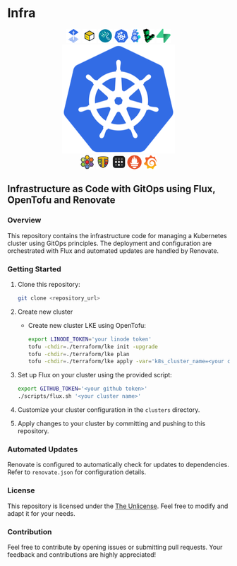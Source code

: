 # Infra

<p align="center">
  <a href="http://fluxcd.io" target="_blank"><img src="./resources/flux.png" height="32px"></a>
  <a href="http://opentofu.org" target="_blank"><img src="./resources/opentofu.png" height="32px"></a>
  <a href="https://www.mend.io/renovate/" target="_blank"><img src="./resources/renovate.png" height="32px"></a>
  <a href="http://kured.dev" target="_blank"><img src="./resources/kured.png" height="32px"></a>
  <a href="https://cluster-api.sigs.k8s.io" target="_blank"><img src="./resources/capi.svg" height="32px"></a>
  <a href="https://linode.com" target="_blank"><img src="./resources/linode.png" height="32px"></a>
  <a href="https://supabase.com" target="_blank"><img src="./resources/supabase.png" height="32px"></a>
  </br><img src="./resources/kubernetes.png" alt="Kubernetes" width="256px"/></br>
  <a href="http://cilium.io" target="_blank"><img src="./resources/cilium.png" height="32px"></a>
  <a href="http://tetragon.io" target="_blank"><img src="./resources/tetragon.png" height="32px"></a>
  <a href="https://tailscale.com" target="_blank"><img src="./resources/tailscale.png" height="32px"></a>
  <a href="https://prometheus.io" target="_blank"><img src="./resources/prometheus.png" height="32px"></a>
  <a href="https://grafana.com/oss/grafana/" target="_blank"><img src="./resources/grafana.png" height="32px"></a>
</p>

## Infrastructure as Code with GitOps using Flux, OpenTofu and Renovate

### Overview

This repository contains the infrastructure code for managing a Kubernetes cluster using GitOps principles. The deployment and configuration are orchestrated with Flux and automated updates are handled by Renovate.

### Getting Started

1. Clone this repository:

    ```bash
    git clone <repository_url>
    ```

3. Create new cluster
    * Create new cluster LKE using OpenTofu:

        ```bash
        export LINODE_TOKEN='your linode token'
        tofu -chdir=./terraform/lke init -upgrade
        tofu -chdir=./terraform/lke plan
        tofu -chdir=./terraform/lke apply -var='k8s_cluster_name=<your cluster name>'
        ```

4. Set up Flux on your cluster using the provided script:

    ```bash
    export GITHUB_TOKEN='<your github token>'
    ./scripts/flux.sh '<your cluster name>'
    ```

5. Customize your cluster configuration in the `clusters` directory.

6. Apply changes to your cluster by committing and pushing to this repository.

### Automated Updates

Renovate is configured to automatically check for updates to dependencies. Refer to `renovate.json` for configuration details.

### License

This repository is licensed under the [The Unlicense](LICENSE). Feel free to modify and adapt it for your needs.

### Contribution

Feel free to contribute by opening issues or submitting pull requests. Your feedback and contributions are highly appreciated!

